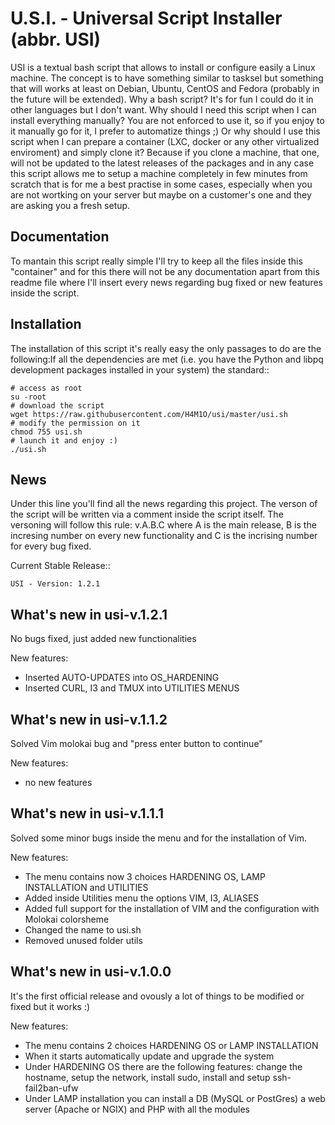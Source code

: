 U.S.I. - Universal Script Installer (abbr. USI)
================================================

USI is a textual bash script that allows to install or configure easily a Linux machine.
The concept is to have something similar to tasksel but something that will works at least on Debian, Ubuntu, CentOS and Fedora (probably in the future will be extended).
Why a bash script? It's for fun I could do it in other languages but I don't want.
Why should I need this script when I can install everything manually? You are not enforced to use it, so if you enjoy to it manually go for it, I prefer to automatize things ;)
Or why should I use this script when I can prepare a container (LXC, docker or any other virtualized enviroment) and simply clone it? Because if you clone a machine, that one, will not be updated to the latest releases of the packages and in any case this script allows me to setup a machine completely in few minutes from scratch that is for me a best practise in some cases, especially when you are not wortking on your server but maybe on a customer's one and they are asking you a fresh setup.

Documentation
-------------

To mantain this script really simple I'll try to keep all the files inside this "container" and for this there will not be any documentation apart from this readme file where I'll insert every news regarding bug fixed or new features inside the script.

Installation
------------

The installation of this script it's really easy the only passages to do are the following:If all the dependencies are met (i.e. you have the Python and libpq
development packages installed in your system) the standard::

	# access as root
	su -root
	# download the script 
	wget https://raw.githubusercontent.com/H4M1O/usi/master/usi.sh
	# modify the permission on it
	chmod 755 usi.sh
	# launch it and enjoy :)
	./usi.sh

News
------------

Under this line you'll find all the news regarding this project.
The verson of the script will be written via a comment inside the script itself.
The versoning will follow this rule: v.A.B.C where A is the main release, B is the incresing number on every new functionality and C is the incrising number for every bug fixed.

Current Stable Release::

	USI - Version: 1.2.1

What's new in usi-v.1.2.1
-------------------------

No bugs fixed, just added new functionalities

New features:

- Inserted AUTO-UPDATES into OS_HARDENING
- Inserted CURL, I3 and TMUX into UTILITIES MENUS

What's new in usi-v.1.1.2
-------------------------

Solved Vim molokai bug and "press enter button to continue"

New features:

- no new features

What's new in usi-v.1.1.1
-------------------------

Solved some minor bugs inside the menu and for the installation of Vim.

New features:

- The menu contains now 3 choices HARDENING OS, LAMP INSTALLATION and UTILITIES
- Added inside Utilities menu the options VIM, I3, ALIASES
- Added full support for the installation of VIM and the configuration with Molokai colorsheme
- Changed the name to usi.sh
- Removed unused folder utils

What's new in usi-v.1.0.0
-------------------------

It's the first official release and ovously a lot of things to be modified or fixed but it works :)

New features:

- The menu contains 2 choices HARDENING OS or LAMP INSTALLATION
- When it starts automatically update and upgrade the system
- Under HARDENING OS there are the following features: change the hostname, setup the network, install sudo, install and setup ssh-fail2ban-ufw
- Under LAMP installation you can install a DB (MySQL or PostGres) a web server (Apache or NGIX) and PHP with all the modules
